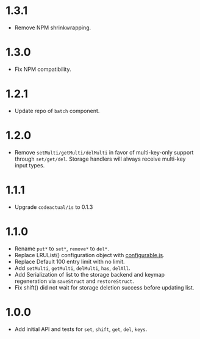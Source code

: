 # 1.3.1

* Remove NPM shrinkwrapping.

# 1.3.0

* Fix NPM compatibility.

# 1.2.1

* Update repo of `batch` component.

# 1.2.0

* Remove `setMulti/getMulti/delMulti` in favor of multi-key-only support through `set/get/del`. Storage handlers will always receive multi-key input types.

# 1.1.1

* Upgrade `codeactual/is` to 0.1.3

# 1.1.0

* Rename `put*` to `set*`, `remove*` to `del*`.
* Replace LRUList() configuration object with [configurable.js](https://github.com/visionmedia/configurable.js/).
* Replace Default 100 entry limit with no limit.
* Add `setMulti`,  `getMulti`, `delMulti`, `has`, `delAll`.
* Add Serialization of list to the storage backend and keymap regeneration via `saveStruct` and `restoreStruct`.
* Fix shift() did not wait for storage deletion success before updating list.

# 1.0.0

* Add initial API and tests for `set`, `shift`, `get`, `del`, `keys`.
